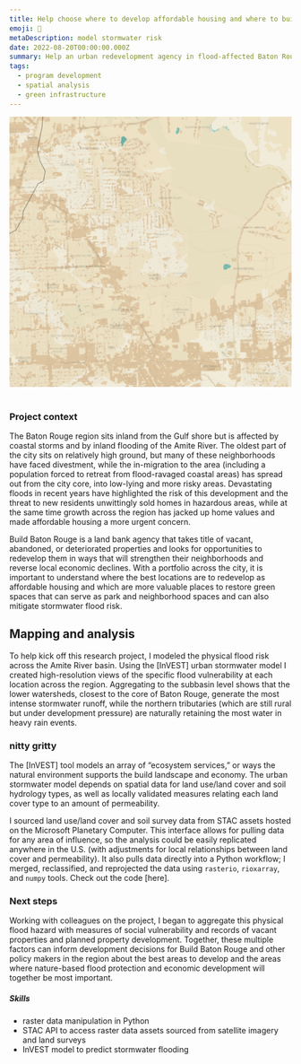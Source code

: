 ```yaml
---
title: Help choose where to develop affordable housing and where to build stormwater-absorbing green infrastructure
emoji: 🏡
metaDescription: model stormwater risk 
date: 2022-08-20T00:00:00.000Z
summary: Help an urban redevelopment agency in flood-affected Baton Rouge decide which of its properties to redevelop and which to convert to flood-absorbing green spaces.
tags:
  - program development
  - spatial analysis
  - green infrastructure
---
```

![Baton Rouge modeled flood risk](/static/img/BR-flood-risk-model.png)

# 

### Project context
The Baton Rouge region sits inland from the Gulf shore but is affected by coastal storms and by inland flooding of the Amite River. The oldest part of the city sits on relatively high ground, but many of these neighborhoods have faced divestment, while the in-migration to the area (including a population forced to retreat from flood-ravaged coastal areas) has spread out from the city core, into low-lying and more risky areas. Devastating floods in recent years have highlighted the risk of this development and the threat to new residents unwittingly sold homes in hazardous areas, while at the same time growth across the region has jacked up home values and made affordable housing a more urgent concern.

Build Baton Rouge is a land bank agency that takes title of vacant, abandoned, or deteriorated properties and looks for opportunities to redevelop them in ways that will strengthen their neighborhoods and reverse local economic declines. With a portfolio across the city, it is important to understand where the best locations are to redevelop as affordable housing and which are more valuable places to restore green spaces that can serve as park and neighborhood spaces and can also mitigate stormwater flood risk.

## Mapping and analysis

To help kick off this research project, I modeled the physical flood risk across the Amite River basin. Using the [InVEST] urban stormwater model I created high-resolution views of the specific flood vulnerability at each location across the region. Aggregating to the subbasin level shows that the lower  watersheds, closest to the core of Baton Rouge, generate the most intense stormwater runoff, while the northern tributaries (which are still rural but under development pressure) are naturally retaining the most water in heavy rain events. 

### nitty gritty
The [InVEST] tool models an array of “ecosystem services,” or ways the natural environment supports the build landscape and economy. The urban stormwater model depends on spatial data for land use/land cover and soil hydrology types, as well as locally validated measures relating each land cover type to an amount of permeability. 

I sourced land use/land cover and soil survey data from STAC assets hosted on the Microsoft Planetary Computer. This interface allows for pulling data for any area of influence, so the analysis could be easily replicated anywhere in the U.S. (with adjustments for local relationships between land cover and permeability). It also pulls data directly into a Python workflow; I merged, reclassified, and reprojected the data using `rasterio`, `rioxarray`, and `numpy` tools. Check out the code [here].

### Next steps 
Working with colleagues on the project, I began to aggregate this physical flood hazard with measures of social vulnerability and records of vacant properties and planned property development. Together, these multiple factors can inform development decisions for Build Baton Rouge and other policy makers in the region about the best areas to develop and the areas where nature-based flood protection and economic development will together be most important.

##### Skills

- raster data manipulation in Python
- STAC API to access raster data assets sourced from satellite imagery and land surveys
- InVEST model to predict stormwater flooding